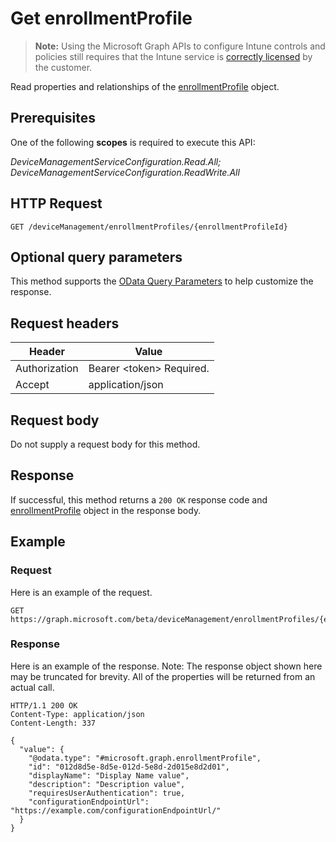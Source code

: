 ﻿# Get enrollmentProfile

> **Note:** Using the Microsoft Graph APIs to configure Intune controls and policies still requires that the Intune service is [correctly licensed](https://go.microsoft.com/fwlink/?linkid=839381) by the customer.

Read properties and relationships of the [enrollmentProfile](../resources/intune_corpenrollment_enrollmentprofile.md) object.
## Prerequisites
One of the following **scopes** is required to execute this API:

*DeviceManagementServiceConfiguration.Read.All; DeviceManagementServiceConfiguration.ReadWrite.All*
## HTTP Request
<!-- {
  "blockType": "ignored"
}
-->
```http
GET /deviceManagement/enrollmentProfiles/{enrollmentProfileId}
```

## Optional query parameters
This method supports the [OData Query Parameters](http://developer.microsoft.com/en-us/graph/docs/overview/query_parameters) to help customize the response.
## Request headers
|Header|Value|
|---|---|
|Authorization|Bearer &lt;token&gt; Required.|
|Accept|application/json|

## Request body
Do not supply a request body for this method.

## Response
If successful, this method returns a `200 OK` response code and [enrollmentProfile](../resources/intune_corpenrollment_enrollmentprofile.md) object in the response body.

## Example
### Request
Here is an example of the request.
```http
GET https://graph.microsoft.com/beta/deviceManagement/enrollmentProfiles/{enrollmentProfileId}
```

### Response
Here is an example of the response. Note: The response object shown here may be truncated for brevity. All of the properties will be returned from an actual call.
```http
HTTP/1.1 200 OK
Content-Type: application/json
Content-Length: 337

{
  "value": {
    "@odata.type": "#microsoft.graph.enrollmentProfile",
    "id": "012d8d5e-8d5e-012d-5e8d-2d015e8d2d01",
    "displayName": "Display Name value",
    "description": "Description value",
    "requiresUserAuthentication": true,
    "configurationEndpointUrl": "https://example.com/configurationEndpointUrl/"
  }
}
```



